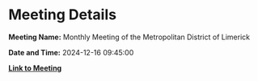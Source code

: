 # Meeting Details

**Meeting Name:** Monthly Meeting of the Metropolitan District of Limerick

**Date and Time:** 2024-12-16 09:45:00

**[Link to Meeting](https://www.limerick.ie/council/whats-on/monthly-meeting-of-the-metropolitan-district-of-limerick-18)**
